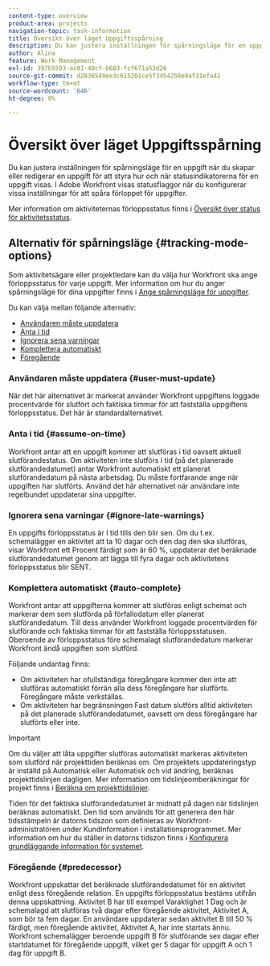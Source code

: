```yaml
---
content-type: overview
product-area: projects
navigation-topic: task-information
title: Översikt över läget Uppgiftsspårning
description: Du kan justera inställningen för spårningsläge för en uppgift när du skapar eller redigerar en uppgift för att styra hur och när statusindikatorerna för en uppgift visas. I Adobe Workfront visas statusflaggor när du konfigurerar vissa inställningar för att spåra förloppet för uppgifter.
author: Alina
feature: Work Management
exl-id: 397b5593-ac01-40cf-b683-fcf671a53d26
source-git-commit: d2836549ee3c615201ce5f3454258e9af31efa42
workflow-type: tm+mt
source-wordcount: '646'
ht-degree: 0%

---
```


# Översikt över läget Uppgiftsspårning

<!-- Audited: 01/2024 -->

Du kan justera inställningen för spårningsläge för en uppgift när du skapar eller redigerar en uppgift för att styra hur och när statusindikatorerna för en uppgift visas. I Adobe Workfront visas statusflaggor när du konfigurerar vissa inställningar för att spåra förloppet för uppgifter.

Mer information om aktiviteternas förloppsstatus finns i [Översikt över status för aktivitetsstatus](../../../manage-work/tasks/task-information/task-progress-status.md).

<!--
<div data-mc-conditions="QuicksilverOrClassic.Draft mode">
<h2>Set Tracking Mode for tasks</h2>
<p>(NOTE: drafted, because we created a new article and linked it below. Left this article as a "Overview" article only.) </p>
<p>To set the tracking mode:</p>
<ol>
<li value="1">Go to the task you want to set the tracking mode for.</li>
<li value="2"> <p data-mc-conditions="QuicksilverOrClassic.Quicksilver">Click the <strong>More</strong> icon <img src="assets/qs-more-icon-on-an-object.png">next to the name of the task, then click&nbsp;<strong>Edit</strong>.</p> <p>The Edit Task dialog box opens. </p> </li>
<li value="3"> <p>In the&nbsp;<strong>Settings</strong> section, use the&nbsp;<strong>Tracking Mode</strong> drop-down menu to select the Tracking Mode for the task.</p> <p>For more information about the tracking mode options, see the <a href="#tracking-mode-options" class="MCXref xref" xrefformat="{para}">Tracking Mode options</a> section in this article. </p> </li>
<li value="4">Click&nbsp;<strong>Save Changes.</strong></li>
</ol>
</div>
-->

## Alternativ för spårningsläge {#tracking-mode-options}

Som aktivitetsägare eller projektledare kan du välja hur Workfront ska ange förloppsstatus för varje uppgift. Mer information om hur du anger spårningsläge för dina uppgifter finns i [Ange spårningsläge för uppgifter](../../../manage-work/tasks/task-information/set-tracking-mode-for-tasks.md).

Du kan välja mellan följande alternativ:

* [Användaren måste uppdatera](#user-must-update)
* [Anta i tid](#assume-on-time)
* [Ignorera sena varningar](#ignore-late-warnings)
* [Komplettera automatiskt](#auto-complete)
* [Föregående](#predecessor)

### Användaren måste uppdatera {#user-must-update}

När det här alternativet är markerat använder Workfront uppgiftens loggade procentvärde för slutfört och faktiska timmar för att fastställa uppgiftens förloppsstatus. Det här är standardalternativet.

### Anta i tid {#assume-on-time}

Workfront antar att en uppgift kommer att slutföras i tid oavsett aktuell slutförandestatus. Om aktiviteten inte slutförs i tid (på det planerade slutförandedatumet) antar Workfront automatiskt ett planerat slutförandedatum på nästa arbetsdag. Du måste fortfarande ange när uppgiften har slutförts. Använd det här alternativet när användare inte regelbundet uppdaterar sina uppgifter.

### Ignorera sena varningar {#ignore-late-warnings}

En uppgifts förloppsstatus är I tid tills den blir sen. Om du t.ex. schemalägger en aktivitet att ta 10 dagar och den dag den ska slutföras, visar Workfront ett Procent färdigt som är 60 %, uppdaterar det beräknade slutförandedatumet genom att lägga till fyra dagar och aktivitetens förloppsstatus blir SENT.

### Komplettera automatiskt {#auto-complete}

Workfront antar att uppgifterna kommer att slutföras enligt schemat och markerar dem som slutförda på förfallodatum eller planerat slutförandedatum. Till dess använder Workfront loggade procentvärden för slutförande och faktiska timmar för att fastställa förloppsstatusen. Oberoende av förloppsstatus före schemalagt slutförandedatum markerar Workfront ändå uppgiften som slutförd.

Följande undantag finns:

* Om aktiviteten har ofullständiga föregångare kommer den inte att slutföras automatiskt förrän alla dess föregångare har slutförts. Föregångare måste verkställas.
* Om aktiviteten har begränsningen Fast datum slutförs alltid aktiviteten på det planerade slutförandedatumet, oavsett om dess föregångare har slutförts eller inte.

>[!IMPORTANT]
>
>Om du väljer att låta uppgifter slutföras automatiskt markeras aktiviteten som slutförd när projekttiden beräknas om. Om projektets uppdateringstyp är inställd på Automatisk eller Automatisk och vid ändring, beräknas projekttidslinjen dagligen. Mer information om tidslinjeomberäkningar för projekt finns i [Beräkna om projekttidslinjer](../../../manage-work/projects/manage-projects/recalculate-project-timeline.md).
>
>Tiden för det faktiska slutförandedatumet är midnatt på dagen när tidslinjen beräknas automatiskt. Den tid som används för att generera den här tidsstämpeln är datorns tidszon som definieras av Workfront-administratören under Kundinformation i installationsprogrammet. Mer information om hur du ställer in datorns tidszon finns i [Konfigurera grundläggande information för systemet](../../../administration-and-setup/get-started-wf-administration/configure-basic-info.md).

### Föregående {#predecessor}

Workfront uppskattar det beräknade slutförandedatumet för en aktivitet enligt dess föregående relation. En uppgifts förloppsstatus bestäms utifrån denna uppskattning. Aktivitet B har till exempel Varaktighet 1 Dag och är schemalagd att slutföras två dagar efter föregående aktivitet, Aktivitet A, som bör ta fem dagar. En användare uppdaterar sedan aktivitet B till 50 % färdigt, men föregående aktivitet, Aktivitet A, har inte startats ännu. Workfront schemalägger beroende uppgift B för slutförande sex dagar efter startdatumet för föregående uppgift, vilket ger 5 dagar för uppgift A och 1 dag för uppgift B.
